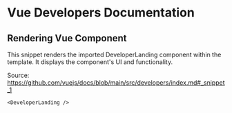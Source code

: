 # Vue Developers Documentation

## Rendering Vue Component

This snippet renders the imported DeveloperLanding component within the template. It displays the component's UI and functionality.

Source: https://github.com/vuejs/docs/blob/main/src/developers/index.md#_snippet_1

```Vue
<DeveloperLanding />
```
